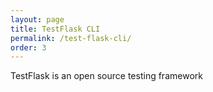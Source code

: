 ```yaml
---
layout: page
title: TestFlask CLI
permalink: /test-flask-cli/
order: 3
---
```


TestFlask is an open source testing framework